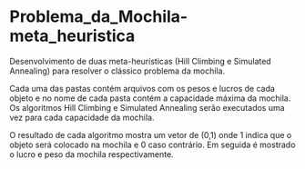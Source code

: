 # Problema_da_Mochila-meta_heuristica
Desenvolvimento de duas meta-heurísticas (Hill Climbing e Simulated Annealing) para resolver o clássico problema da mochila. 

Cada uma das pastas contém arquivos com os pesos e lucros de cada objeto e no nome de cada pasta contém a capacidade máxima da mochila. Os algoritmos Hill Climbing e Simulated Annealing serão executados uma vez para cada capacidade da mochila.

O resultado de cada algoritmo mostra um vetor de (0,1) onde 1 indica que o objeto será colocado na mochila e 0 caso contrário. Em seguida é mostrado o lucro e peso da mochila respectivamente. 

